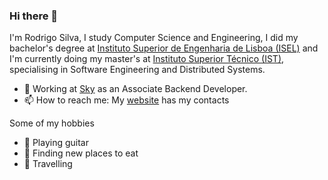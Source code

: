 ### Hi there 👋

I'm Rodrigo Silva, I study Computer Science and Engineering, I did my bachelor's degree at [Instituto Superior de Engenharia de Lisboa (ISEL)](https://www.isel.pt/) and I'm currently doing my master's at [Instituto Superior Técnico (IST)](https://tecnico.ulisboa.pt/pt/), specialising in Software Engineering and Distributed Systems.

- 🔭 Working at [Sky](https://www.linkedin.com/company/skyportugal/) as an Associate Backend Developer.
- 📫 How to reach me: My [website](https://rodrigo-silva.com/) has my contacts

Some of my hobbies
- 🎸 Playing guitar
- 🍕 Finding new places to eat
- 🚀 Travelling
